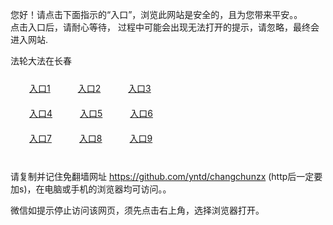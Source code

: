 您好！请点击下面指示的“入口”，浏览此网站是安全的，且为您带来平安。。 <br/>
点击入口后，请耐心等待， 过程中可能会出现无法打开的提示，请忽略，最终会进入网站. </br>

法轮大法在长春<br/>
<div style="padding:10px"><a style="margin:20px" target="_blank" href="https://d2xi7mm5n6kxcj.cloudfront.net/2Qpsp?bdfnji" id="ccLink1" rel="nofollow">入口1</a> <a target="_blank" style="margin:20px" href="https://d9bjh1blwnum2.cloudfront.net/2Qpsp?mdyelwas" id="ccLink2" rel="nofollow">入口2</a> <a style="margin:20px" target="_blank" href="https://d3eserhr1vfut0.cloudfront.net/2Qpsp?gkiir" id="ccLink3" rel="nofollow">入口3</a></div>

<div style="padding:10px" ><a style="margin:20px" target="_blank" href="https://d2xi7mm5n6kxcj.cloudfront.net/2Qpsp?bdfnji" id="ccLink4" rel="nofollow">入口4</a> <a style="margin:20px" href="https://d9bjh1blwnum2.cloudfront.net/2Qpsp?mdyelwas" target="_blank" id="ccLink5" rel="nofollow">入口5</a> <a style="margin:20px" href="https://d3eserhr1vfut0.cloudfront.net/2Qpsp?gkiir" target="_blank" id="ccLink6" rel="nofollow">入口6</a></div>

<div style="padding:10px"><a style="margin:20px" target="_blank" href="https://d2xi7mm5n6kxcj.cloudfront.net/2Qpsp?bdfnji" id="ccLink7" rel="nofollow">入口7</a> <a style="margin:20px" href="https://d9bjh1blwnum2.cloudfront.net/2Qpsp?mdyelwas" target="_blank" id="ccLink8" rel="nofollow">入口8</a> <a style="margin:20px" target="_blank" href="https://d3eserhr1vfut0.cloudfront.net/2Qpsp?gkiir" id="ccLink9" rel="nofollow">入口9</a></div>

<br/>



请复制并记住免翻墙网址 https://github.com/yntd/changchunzx (http后一定要加s)，在电脑或手机的浏览器均可访问。。<br/>

微信如提示停止访问该网页，须先点击右上角，选择浏览器打开。
